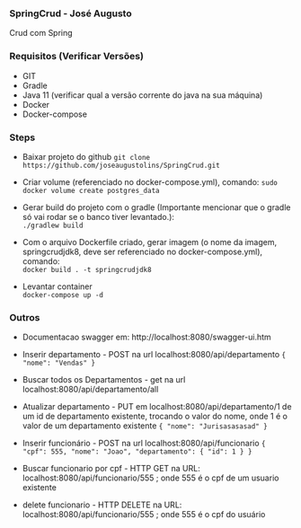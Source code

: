 ### SpringCrud - José Augusto
Crud com Spring
### Requisitos (Verificar Versões)
- GIT
- Gradle
- Java 11 (verificar qual a versão corrente do java na sua máquina)
- Docker
- Docker-compose

### Steps
- Baixar projeto do github
`git clone https://github.com/joseaugustolins/SpringCrud.git`
- Criar volume (referenciado no docker-compose.yml), comando:
`sudo docker volume create postgres_data`
- Gerar build do projeto com o gradle (Importante mencionar que o gradle só vai rodar se o banco tiver levantado.): <br>
`./gradlew build`

- Com o arquivo Dockerfile criado, gerar imagem (o nome da imagem, springcrudjdk8, deve ser referenciado no docker-compose.yml), comando: <br>
`docker build . -t springcrudjdk8`
- Levantar container <br>
`docker-compose up -d`

### Outros
- Documentacao swagger em: http://localhost:8080/swagger-ui.htm
- Inserir departamento - POST na url localhost:8080/api/departamento
`{
"nome": "Vendas"
}`

- Buscar todos os Departamentos - get na url localhost:8080/api/departamento/all

- Atualizar departamento - PUT em localhost:8080/api/departamento/1 de um id de departamento existente, trocando o valor do nome, onde 1 é o valor de um departamento existente 
`{
	"nome": "Jurisasasasad"
}` 

- Inserir funcionário - POST na url localhost:8080/api/funcionario
`{
	"cpf": 555,
	"nome": "Joao",
	"departamento": {
		"id": 1
	}
}`

- Buscar funcionario por cpf - HTTP GET na URL: localhost:8080/api/funcionario/555  ; onde 555 é o cpf de um usuario existente
  
- delete funcionario - HTTP DELETE na URL: localhost:8080/api/funcionario/555  ; onde 555 é o cpf do usuário
